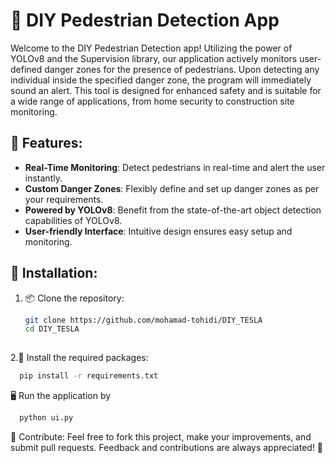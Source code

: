 # 🚸 DIY Pedestrian Detection App

Welcome to the DIY Pedestrian Detection app! Utilizing the power of YOLOv8 and the Supervision library, our application actively monitors user-defined danger zones for the presence of pedestrians. Upon detecting any individual inside the specified danger zone, the program will immediately sound an alert. This tool is designed for enhanced safety and is suitable for a wide range of applications, from home security to construction site monitoring.

## 🌟 Features:

- **Real-Time Monitoring**: Detect pedestrians in real-time and alert the user instantly.
- **Custom Danger Zones**: Flexibly define and set up danger zones as per your requirements.
- **Powered by YOLOv8**: Benefit from the state-of-the-art object detection capabilities of YOLOv8.
- **User-friendly Interface**: Intuitive design ensures easy setup and monitoring.

## 🚀 Installation:

1. 📦 Clone the repository:
   ```bash
   git clone https://github.com/mohamad-tohidi/DIY_TESLA
   cd DIY_TESLA
      
2.🧰 Install the required packages:
   ```bash
     pip install -r requirements.txt
```

🖥️ Run the application by
   ```bash
     python ui.py
```
🤝 Contribute:
Feel free to fork this project, make your improvements, and submit pull requests. Feedback and contributions are always appreciated! 🎉
